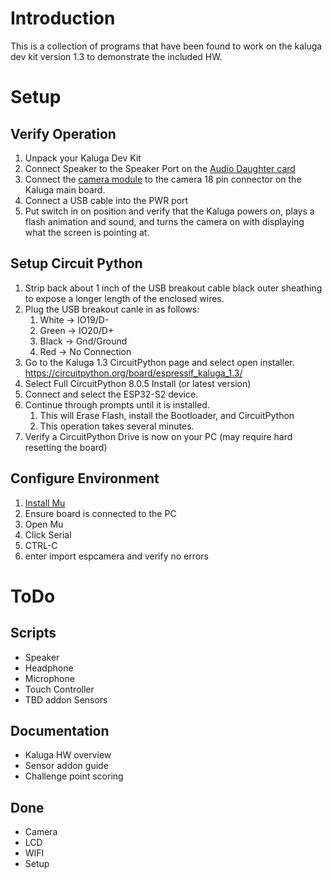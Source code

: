# Introduction

This is a collection of programs that have been found to work on the kaluga dev kit version 1.3 to demonstrate the included HW.

# Setup
## Verify Operation
1. Unpack your Kaluga Dev Kit
1. Connect Speaker to the Speaker Port on the [Audio Daughter card](https://docs.espressif.com/projects/esp-idf/en/latest/esp32s2/hw-reference/esp32s2/user-guide-esp-lyrat-8311a_v1.3.html)
1. Connect the [camera module](https://docs.espressif.com/projects/esp-idf/en/latest/esp32s2/hw-reference/esp32s2/user-guide-esp-lyrap-cam-v1.1.html) to the camera 18 pin connector on the Kaluga main board. 
1. Connect a USB cable into the PWR port
1. Put switch in on position and verify that the Kaluga powers on, plays a flash animation and sound, and turns the camera on with displaying what the screen is pointing at.

## Setup Circuit Python
1. Strip back about 1 inch of the USB breakout cable black outer sheathing to expose a longer length of the enclosed wires.
1. Plug the USB breakout canle in as follows:
    1. White -> IO19/D-
    1. Green -> IO20/D+
    1. Black -> Gnd/Ground
    1. Red -> No Connection
1. Go to the Kaluga 1.3 CircuitPython page and select open installer. https://circuitpython.org/board/espressif_kaluga_1.3/
1. Select Full CircuitPython 8.0.5 Install (or latest version)
1. Connect and select the ESP32-S2 device.
1. Continue through prompts until it is installed.
    1. This will Erase Flash, install the Bootloader, and CircuitPython
    1. This operation takes several minutes.
1. Verify a CircuitPython Drive is now on your PC (may require hard resetting the board)

## Configure Environment
1. [Install Mu](https://codewith.mu/)
1. Ensure board is connected to the PC
1. Open Mu
1. Click Serial
1. CTRL-C
1. enter import espcamera and verify no errors

# ToDo
## Scripts
* Speaker
* Headphone
* Microphone
* Touch Controller
* TBD addon Sensors

## Documentation
* Kaluga HW overview
* Sensor addon guide
* Challenge point scoring

## Done
* Camera
* LCD
* WIFI
* Setup
